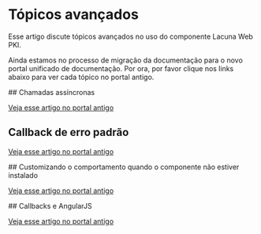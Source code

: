 ﻿# Tópicos avançados

Esse artigo discute tópicos avançados no uso do componente Lacuna Web PKI.

Ainda estamos no processo de migração da documentação para o novo portal unificado de documentação. Por ora, por favor clique nos links abaixo para ver cada tópico no portal antigo.

<a name="async" />
## Chamadas assíncronas

[Veja esse artigo no portal antigo](https://webpki.lacunasoftware.com/#/Documentation#async)

## Callback de erro padrão

[Veja esse artigo no portal antigo](https://webpki.lacunasoftware.com/#/Documentation#default-error-callback)

<a name="customizing-not-installed" />
## Customizando o comportamento quando o componente não estiver instalado

[Veja esse artigo no portal antigo](https://webpki.lacunasoftware.com/#/Documentation#customizing-not-installed)

<a name="angularjs" />
## Callbacks e AngularJS

[Veja esse artigo no portal antigo](https://webpki.lacunasoftware.com/#/Documentation#angularjs)
